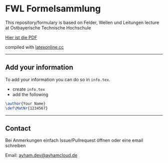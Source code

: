 # FWL Formelsammlung

This repository/formulary is based on Felder, Wellen und Leitungen
lecture at Ostbayerische Technische Hochschule

[Hier ist die
PDF](https://latexonline.cc/compile?git=https://github.com/ayham291/FWL_Formelsammlung&target=main.tex)

compiled with
[latexonline.cc](https://github.com/aslushnikov/latex-online)

---

## Add your information

To add your information you can do so in `info.tex`.

- create `info.tex`
- add the following

```tex
\author{Your Name}
\def\MatNr{1234567}
```

---

## Contact

Bei Anmerkungen einfach Issue/Pullrequest öffnen oder eine email
schreiben

Email: <ayham.dev@ayhamcloud.de>
